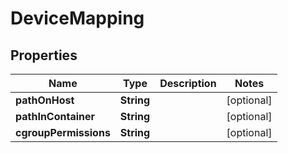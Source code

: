 
# DeviceMapping

## Properties
Name | Type | Description | Notes
------------ | ------------- | ------------- | -------------
**pathOnHost** | **String** |  |  [optional]
**pathInContainer** | **String** |  |  [optional]
**cgroupPermissions** | **String** |  |  [optional]



